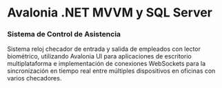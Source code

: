 # Avalonia .NET MVVM y SQL Server

### Sistema de Control de Asistencia

Sistema reloj checador de entrada y salida de empleados con lector biométrico, utilizando Avalonia UI para aplicaciones de escritorio multiplataforma e implementación de conexiones WebSockets para la sincronización en tiempo real entre múltiples dispositivos en oficinas con varios checadores.
